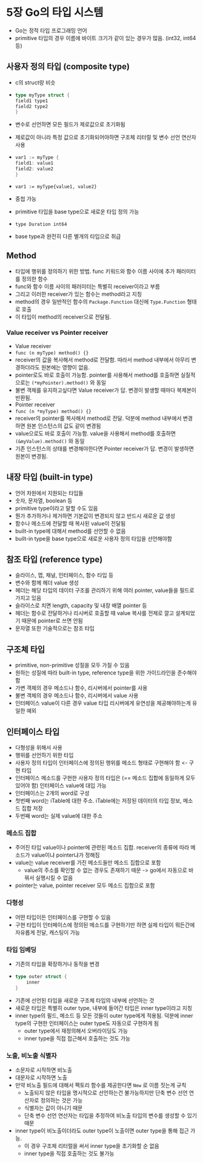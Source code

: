 # 5장 Go의 타입 시스템

* Go는 정적 타입 프로그래밍 언어
* primitive 타입의 경우 이름에 바이트 크기가 같이 있는 경우가 많음. \(int32, int64 등\)

## 사용자 정의 타입 \(composite type\)

* c의 struct랑 비슷
* ```go
  type myType struct {
  field1 type1
  field2 type2
  }
  ```
* 변수로 선언하면 모든 필드가 제로값으로 초기화됨

* 제로값이 아니라 특정 값으로 초기화되어야하면 구조체 리터럴 및 변수 선언 연산자 사용

* ```go
  var1 := myType {
  field1: value1
  field2: value2
  }
  ```
* `var1 := myType{value1, value2}`
* 중첩 가능

* primitive 타입을 base type으로 새로운 타입 정의 가능

* `type Duration int64`

* base type과 완전히 다른 별개의 타입으로 취급

## Method

* 타입에 행위를 정의하기 위한 방법. func 키워드와 함수 이름 사이에 추가 패러미터를 정의한 함수
* func와 함수 이름 사이의 패러미터는 특별히 receiver이라고 부름
* 그리고 이러한 receiver가 있는 함수는 method라고 지칭
* method의 경우 일반적인 함수의 `Package.Function` 대신에 `Type.Function` 형태로 호출
* 이 타입이 method의 receiver으로 전달됨.

### Value receiver vs Pointer receiver

* Value receiver
* `func (n myType) method() {}`
* receiver의 값을 복사해서 method로 전달함. 따라서 method 내부에서 아무리 변경하더라도 원본에는 영향이 없음.
* pointer로도 바로 호출이 가능함. pointer를 사용해서 method를 호출하면 실질적으로는 `(*myPointer).method()` 와 동일
* 불변 객체를 유지하고싶다면 Value receiver가 답. 변경이 발생할 때마다 복제본이 반환됨.
* Pointer receiver
* `func (n *myType) method() {}`
* receiver의 pointer를 복사해서 method로 전달. 덕분에 method 내부에서 변경하면 원본 인스턴스의 값도 같이 변경됨
* value으로도 바로 호출이 가능함. value을 사용해서 method를 호출하면 `(&myValue).method()` 와 동일
* 기존 인스턴스의 상태를 변경해야한다면 Pointer receiver가 답. 변경이 발생하면 원본이 변경됨.

## 내장 타입 \(built-in type\)

* 언어 차원에서 지원되는 타입들
* 숫자, 문자열, boolean 등
* primitive type이라고 말할 수도 있음
* 뭔가 추가하거나 제거하면 기본값이 변경되지 않고 반드시 새로운 값 생성
* 함수나 메소드에 전달할 때 복사된 value이 전달됨
* built-in type에 대해서 method를 선언할 수 없음
* built-in type을 base type으로 새로운 사용자 정의 타입을 선언해야함

## 참조 타입 \(reference type\)

* 슬라이스, 맵, 채널, 인터페이스, 함수 타입 등
* 변수와 함께 헤더 value 생성
* 헤더는 해당 타입의 데이터 구조를 관리하기 위해 여러 pointer, value들을 필드로 가지고 있음
* 슬라이스로 치면 length, capacity 및 내장 배열 pointer 등
* 헤더는 함수로 전달하거나 리시버로 호출할 때 value 복사를 전제로 깔고 설계되었기 때문에 pointer로 쓰면 안됨
* 문자열 또한 기술적으로는 참조 타입

## 구조체 타입

* primitive, non-primitive 성질을 모두 가질 수 있음
* 원하는 성질에 따라 built-in type, reference type을 위한 가이드라인을 준수해야 함
* 가변 객체의 경우 메소드나 함수, 리시버에서 pointer를 사용
* 불변 객체의 경우 메소드나 함수, 리시버에서 value 사용
* 인터페이스 value이 다른 경우 value 타입 리시버에게 유연성을 제공해야하는게 유일한 예외

## 인터페이스 타입

* 다형성을 위해서 사용
* 행위를 선언하기 위한 타입
* 사용자 정의 타입이 인터페이스에 정의된 행위를 메소드 형태로 구현해야 함 &lt;- 구현 타입
* 인터페이스 메소드를 구현한 사용자 정의 타입은 \(== 메소드 집합에 동일하게 모두 있어야 함\) 인터페이스 value에 대입 가능
* 인터페이스는 2개의 word로 구성
* 첫번째 word는 iTable에 대한 주소. iTable에는 저장된 데이터의 타입 정보, 메소드 집합 저장
* 두번째 word는 실제 value에 대한 주소

### 메소드 집합

* 주어진 타입 value이나 pointer에 관련된 메소드 집합. receiver의 종류에 따라 메소드가 value이냐 pointer냐가 정해짐
* value는 value receiver를 가진 메소드들만 메소드 집합으로 포함
  * value의 주소를 확인할 수 없는 경우도 존재하기 때문 -&gt; go에서 자동으로 바꿔서 실행시킬 수 없음
* pointer는 value, pointer receiver 모두 메소드 집합으로 포함

### 다형성

* 어떤 타입이든 인터페이스를 구현할 수 있음
* 구현 타입이 인터페이스에 정의된 메소드를 구현하기만 하면 실제 타입이 뭐든간에 자유롭게 전달, 캐스팅이 가능

### 타입 임베딩

* 기존의 타입을 확장하거나 동작을 변경
* ```go
  type outer struct {
      inner
  }
  ```
* 기존에 선언된 타입을 새로운 구조체 타입의 내부에 선언하는 것
* 새로운 타입은 특별히 outer type, 내부에 들어간 타입은 inner type이라고 지칭
* inner type의 필드, 메소드 등 모든 것들이 outer type에게 적용됨. 덕분에 inner type의 구현한 인터페이스는 outer type도 자동으로 구현하게 됨
  * outer type에서 재정의해서 오버라이딩도 가능
  * inner type을 직접 접근해서 호출하는 것도 가능

### 노출, 비노출 식별자

* 소문자로 시작하면 비노출
* 대문자로 시작하면 노출
* 만약 비노출 필드에 대해서 팩토리 함수를 제공한다면 `New` 로 이름 짓는게 규칙
  * 노출되지 않은 타입을 명시적으로 선언하는건 불가능하지만 단축 변수 선언 연산자로 정의하는 것은 가능
  * 식별자는 값이 아니기 때문
  * 단축 변수 선언 연산자는 타입을 추정하여 비노출 타입의 변수를 생성할 수 있기 때문
* inner type이 비노출이더라도 outer type이 노출이면 outer type을 통해 접근 가능.
  * 이 경우 구조체 리터럴을 써서 inner type을 초기화할 순 없음
  * inner type을 직접 호출하는 것도 불가능







